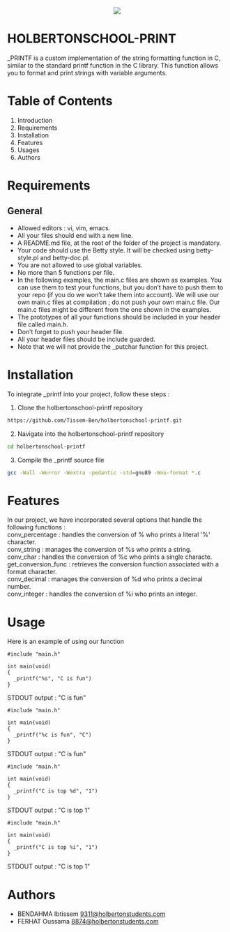 <div align="center">
<img src="https://humancoders-formations.s3.amazonaws.com/uploads/course/logo/1825/thumb_bigger_formation-langage-c-les-bases.png">
</div>


# HOLBERTONSCHOOL-PRINT

_PRINTF is a custom implementation of the string formatting function in C, similar to the standard printf function in the C library. This function allows you to format and print strings with variable arguments.

# Table of Contents

1. Introduction
2. Requirements
3. Installation
4. Features
5. Usages
6. Authors

# Requirements
## General
- Allowed editors : vi, vim, emacs.
- All your files should end with a new line.
- A README.md file, at the root of the folder of the project is mandatory.
- Your code should use the Betty style. It will be checked using betty-style.pl and betty-doc.pl.
- You are not allowed to use global variables.
- No more than 5 functions per file.
- In the following examples, the main.c files are shown as examples. You can use them to test your functions, but you don’t have to push them to your repo (if you do we won’t take them into account). We will use our own main.c files at compilation ; do not push your own main.c file. Our main.c files might be different from the one shown in the examples.
- The prototypes of all your functions should be included in your header file called main.h.
- Don’t forget to push your header file.
- All your header files should be include guarded.  
- Note that we will not provide the _putchar function for this project.
# Installation
To integrate _printf into your project, follow these steps :

1. Clone the holbertonschool-printf repository
```bash
https://github.com/Tissem-Ben/holbertonschool-printf.git
```
2.  Navigate into the holbertonschool-printf repository
```bash
cd holbertonschool-printf
```
3. Compile the _printf source file
```bash
gcc -Wall -Werror -Wextra -pedantic -std=gnu89 -Wno-format *.c
```

# Features

In our project, we have incorporated several options that handle the following functions :\
conv_percentage : handles the conversion of % who prints a literal '%' character.\
conv_string : manages the conversion of %s who prints a string.\
conv_char : handles the conversion of %c who prints a single characte.\
get_conversion_func : retrieves the conversion function associated with a format character.\
conv_decimal : manages the conversion of %d who prints a decimal number.\
conv_integer : handles the conversion of %i who prints an integer.


# Usage
Here is an example of using our function
```
#include "main.h"

int main(void)
{
  _printf("%s", "C is fun")
}
```
STDOUT output : "C is fun"
```
#include "main.h"

int main(void)
{
  _printf("%c is fun", "C")
}
```
STDOUT output : "C is fun"
```
#include "main.h"

int main(void)
{
  _printf("C is top %d", "1")
}
```
STDOUT output : "C is top 1"
```
#include "main.h"

int main(void)
{
  _printf("C is top %i", "1")
}
```
STDOUT output : "C is top 1"
# Authors

- BENDAHMA Ibtissem <9311@holbertonstudents.com>
- FERHAT Oussama <8874@holbertonstudents.com>
